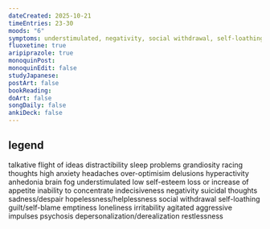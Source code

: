 ```yaml
---
dateCreated: 2025-10-21
timeEntries: 23-30
moods: "6"
symptoms: understimulated, negativity, social withdrawal, self-loathing, low self-esteem
fluoxetine: true
aripiprazole: true
monoquinPost:
monoquinEdit: false
studyJapanese:
postArt: false
bookReading:
doArt: false
songDaily: false
ankiDeck: false
---
```

## legend
talkative
flight of ideas
distractibility
sleep problems
grandiosity
racing thoughts
high anxiety
headaches
over-optimisim
delusions
hyperactivity
anhedonia
brain fog
understimulated
low self-esteem
loss or increase of appetite
inability to concentrate
indecisiveness
negativity
suicidal thoughts
sadness/despair
hopelessness/helplessness
social withdrawal
self-loathing
guilt/self-blame
emptiness
loneliness
irritability
agitated
aggressive impulses
psychosis
depersonalization/derealization
restlessness
